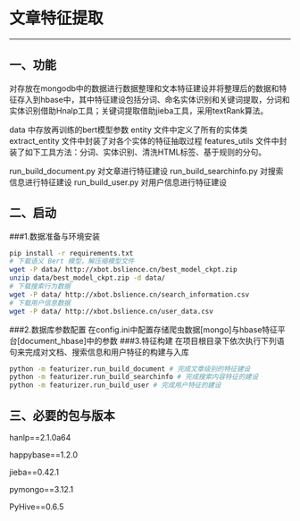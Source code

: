 # 文章特征提取

------

## 一、功能

对存放在mongodb中的数据进行数据整理和文本特征建设并将整理后的数据和特征存入到hbase中，其中特征建设包括分词、命名实体识别和关键词提取，分词和实体识别借助Hnalp工具；关键词提取借助jieba工具，采用textRank算法。

data 中存放再训练的bert模型参数
entity 文件中定义了所有的实体类
extract_entity 文件中封装了对各个实体的特征抽取过程
features_utils 文件中封装了如下工具方法：分词、实体识别、清洗HTML标签、基于规则的分句。

run_build_document.py 对文章进行特征建设
run_build_searchinfo.py 对搜索信息进行特征建设
run_build_user.py 对用户信息进行特征建设

## 二、启动
###1.数据准备与环境安装
```bash
pip install -r requirements.txt
# 下载语义 Bert 模型，解压缩模型文件
wget -P data/ http://xbot.bslience.cn/best_model_ckpt.zip
unzip data/best_model_ckpt.zip -d data/
# 下载搜索行为数据
wget -P data/ http://xbot.bslience.cn/search_information.csv
# 下载用户信息数据
wget -P data/ http://xbot.bslience.cn/user_data.csv
```
###2.数据库参数配置
在config.ini中配置存储爬虫数据[mongo]与hbase特征平台[document_hbase]中的参数
###3.特征构建
在项目根目录下依次执行下列语句来完成对文档、搜索信息和用户特征的构建与入库
```bash
python -m featurizer.run_build_document # 完成文章级别的特征建设
python -m featurizer.run_build_searchinfo # 完成搜索内容特征的建设
python -m featurizer.run_build_user # 完成用户特征的建设
```


## 三、必要的包与版本

hanlp==2.1.0a64

happybase==1.2.0

jieba==0.42.1

pymongo==3.12.1

PyHive==0.6.5
